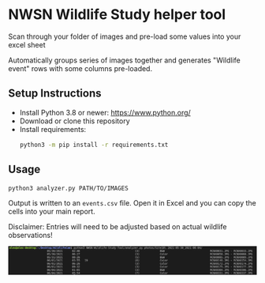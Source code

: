 # NWSN Wildlife Study helper tool

Scan through your folder of images and pre-load some values into your excel sheet

Automatically groups series of images together and generates "Wildlife event" rows
with some columns pre-loaded.


## Setup Instructions

* Install Python 3.8 or newer: https://www.python.org/
* Download or clone this repository
* Install requirements:
    ```bash
    python3 -m pip install -r requirements.txt
    ```

## Usage

```
python3 analyzer.py PATH/TO/IMAGES
```

Output is written to an `events.csv` file. Open it in Excel and you can copy
the cells into your main report.

Disclaimer: Entries will need to be adjusted based on actual wildlife observations!

![usage](doc/usage.png)
